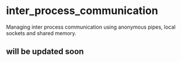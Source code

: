 # inter_process_communication
Managing inter process communication using anonymous pipes, local sockets and shared memory.
## will be updated soon